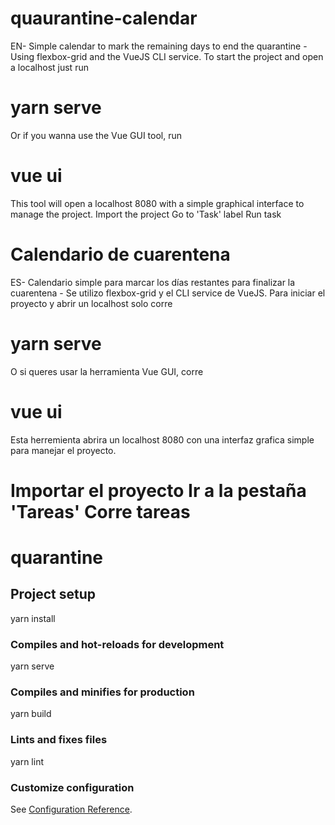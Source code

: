 # quaurantine-calendar
EN- Simple calendar to mark the remaining days to end the quarantine - Using flexbox-grid and the VueJS CLI service.
To start the project and open a localhost just run

# yarn serve 

Or if you wanna use the Vue GUI tool, run

# vue ui 

This tool will open a localhost 8080 with a simple graphical interface to manage the project.
Import the project 
Go to 'Task' label
Run task


# Calendario de cuarentena
ES- Calendario simple para marcar los días restantes para finalizar la cuarentena - Se utilizo flexbox-grid y el CLI  service de VueJS.
Para iniciar el proyecto y abrir un localhost solo corre

# yarn serve

O si queres usar la herramienta Vue GUI, corre 

# vue ui 

Esta herremienta abrira un localhost 8080 con una interfaz grafica simple para manejar el proyecto.

Importar el proyecto
Ir a la pestaña 'Tareas' 
Corre tareas
=======
# quarantine

## Project setup

yarn install

### Compiles and hot-reloads for development

yarn serve

### Compiles and minifies for production

yarn build

### Lints and fixes files

yarn lint

### Customize configuration
See [Configuration Reference](https://cli.vuejs.org/config/).
